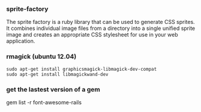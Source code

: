 ### sprite-factory

  The sprite factory is a ruby library that can be used to generate CSS sprites.
  It combines individual image files from a directory into a single unified
  sprite image and creates an appropriate CSS stylesheet for use in your web
  application.

### rmagick (ubuntu 12.04)

    sudo apt-get install graphicsmagick-libmagick-dev-compat
    sudo apt-get install libmagickwand-dev

### get the lastest version of a gem

  gem list -r font-awesome-rails
